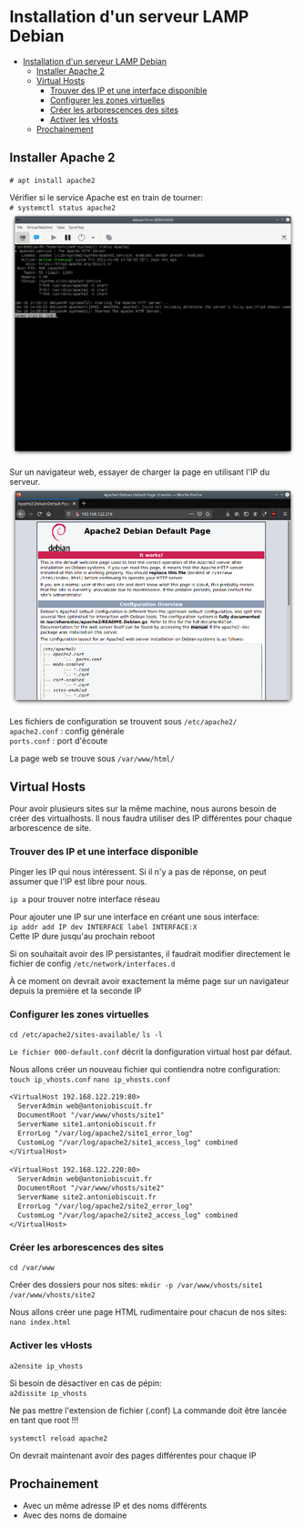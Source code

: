 # Installation d'un serveur LAMP Debian

- [Installation d'un serveur LAMP Debian](#installation-dun-serveur-lamp-debian)
  - [Installer Apache 2](#installer-apache-2)
  - [Virtual Hosts](#virtual-hosts)
    - [Trouver des IP et une interface disponible](#trouver-des-ip-et-une-interface-disponible)
    - [Configurer les zones virtuelles](#configurer-les-zones-virtuelles)
    - [Créer les arborescences des sites](#créer-les-arborescences-des-sites)
    - [Activer les vHosts](#activer-les-vhosts)
  - [Prochainement](#prochainement)


## Installer Apache 2
`# apt install apache2`

Vérifier si le service Apache est en train de tourner:  
`# systemctl status apache2`
![2](2.png)

Sur un navigateur web, essayer de charger la page en utilisant l'IP du serveur.
![9](9.png)

Les fichiers de configuration se trouvent sous `/etc/apache2/`  
`apache2.conf` : config générale  
`ports.conf` : port d'écoute  

La page web se trouve sous `/var/www/html/`

## Virtual Hosts
Pour avoir plusieurs sites sur la même machine, nous aurons besoin de créer des virtualhosts. Il nous faudra utiliser des IP différentes pour chaque arborescence de site.

### Trouver des IP et une interface disponible


Pinger les IP qui nous intéressent. Si il n'y a pas de réponse, on peut assumer que l'IP est libre pour nous.

`ip a` pour trouver notre interface réseau

Pour ajouter une IP sur une interface en créant une sous interface:  
`ip addr add IP dev INTERFACE label INTERFACE:X`  
Cette IP dure jusqu'au prochain reboot

Si on souhaitait avoir des IP persistantes, il faudrait modifier directement le fichier de config `/etc/network/interfaces.d`

À ce moment on devrait avoir exactement la même page sur un navigateur depuis la première et la seconde IP

### Configurer les zones virtuelles
`cd /etc/apache2/sites-available/`
`ls -l`

`Le fichier 000-default.conf` décrit la donfiguration virtual host par défaut.

Nous allons créer un nouveau fichier qui contiendra notre configuration:
`touch ip_vhosts.conf`
`nano ip_vhosts.conf`

```
<VirtualHost 192.168.122.219:80>
  ServerAdmin web@antoniobiscuit.fr
  DocumentRoot "/var/www/vhosts/site1"
  ServerName site1.antoniobiscuit.fr
  ErrorLog "/var/log/apache2/site1_error_log"
  CustomLog "/var/log/apache2/site1_access_log" combined
</VirtualHost>

<VirtualHost 192.168.122.220:80>
  ServerAdmin web@antoniobiscuit.fr
  DocumentRoot "/var/www/vhosts/site2"
  ServerName site2.antoniobiscuit.fr
  ErrorLog "/var/log/apache2/site2_error_log"
  CustomLog "/var/log/apache2/site2_access_log" combined
</VirtualHost>
```

### Créer les arborescences des sites

`cd /var/www`

Créer des dossiers pour nos sites:
`mkdir -p /var/www/vhosts/site1 /var/www/vhosts/site2`

Nous allons créer une page HTML rudimentaire pour chacun de nos sites:
`nano index.html`

### Activer les vHosts

`a2ensite ip_vhosts`

Si besoin de désactiver en cas de pépin:  
`a2dissite ip_vhosts`

Ne pas mettre l'extension de fichier (.conf)
La commande doit être lancée en tant que root !!!

`systemctl reload apache2`

On devrait maintenant avoir des pages différentes pour chaque IP

## Prochainement

- Avec un même adresse IP et des noms différents
- Avec des noms de domaine